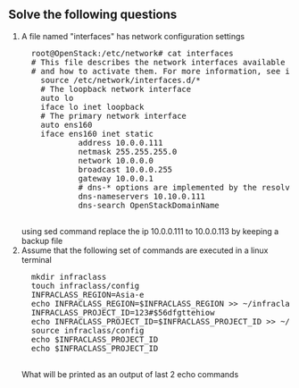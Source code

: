 Solve the following questions
-----------------------------
<ol type="1">
  <li>A file named "interfaces" has network configuration settings</li>
  <pre>
  root@OpenStack:/etc/network# cat interfaces
  # This file describes the network interfaces available on your system
  # and how to activate them. For more information, see interfaces(5).    
    source /etc/network/interfaces.d/*
    # The loopback network interface
    auto lo
    iface lo inet loopback
    # The primary network interface
    auto ens160
    iface ens160 inet static
            address 10.0.0.111
            netmask 255.255.255.0
            network 10.0.0.0
            broadcast 10.0.0.255
            gateway 10.0.0.1
            # dns-* options are implemented by the resolvconf package, if installed
            dns-nameservers 10.10.0.111
            dns-search OpenStackDomainName
  </pre>
  using sed command replace the ip 10.0.0.111 to 10.0.0.113 by keeping a backup file
  
  <li>Assume that the following set of commands are executed in a linux terminal</li>
  <pre>
  mkdir infraclass
  touch infraclass/config
  INFRACLASS_REGION=Asia-e
  echo INFRACLASS_REGION=$INFRACLASS_REGION >> ~/infraclass/config
  INFRACLASS_PROJECT_ID=123#$56dfgttehiow
  echo INFRACLASS_PROJECT_ID=$INFRACLASS_PROJECT_ID >> ~/infraclass/config
  source infraclass/config
  echo $INFRACLASS_PROJECT_ID
  echo $INFRACLASS_PROJECT_ID
  </pre>
  What will be printed as an output of last 2 echo commands
</ol>
